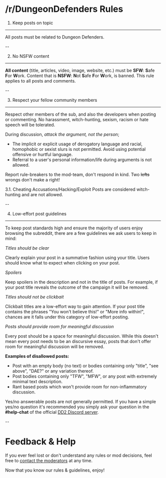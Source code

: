 # __/r/DungeonDefenders Rules__

1. Keep posts on topic
---

All posts must be related to Dungeon Defenders.

--

 2. No NSFW content
---

**All content** (title, articles, video, image, website, etc.) must be **SFW**: **S**afe **F**or **W**ork. Content that is **NSFW**: **N**ot **S**afe **F**or **W**ork, is banned. This rule applies to all posts and comments.

--

 3. Respect your fellow community members
---

Respect other members of the sub, and also the developers when posting or commenting. No harassment, witch-hunting, sexism, racism or hate speech will be tolerated.

During discussion, *attack the argument, not the person*;

* The implicit or explicit usage of derogatory language and racial, homophobic or sexist slurs is not permitted. Avoid using potential offensive or hurtful language.
* Referral to a user's personal information/life during arguments is not allowed.

Report rule-breakers to the mod-team, don't respond in kind. Two ~~lefts~~ wrongs don't make a right!

3.1. Cheating Accusations/Hacking/Exploit Posts are considered witch-hunting and are not allowed.

--

4. Low-effort post guidelines
---

To keep post standards high and ensure the majority of users enjoy browsing the subreddit, there are a few guidelines we ask users to keep in mind:

*Titles should be clear*

Clearly explain your post in a summative fashion using your title. Users should know what to expect when clicking on your post.

*Spoilers*

Keep spoilers in the description and not in the title of posts. For example, if your post title reveals the outcome of the campaign it will be removed.

*Titles should not be clickbait*

Clickbait titles are a low-effort way to gain attention. If your post title contains the phrases "You won't believe this!" or "More info within!", chances are it falls under this category of low-effort posting.

*Posts should provide room for meaningful discussion*

Every post should be a space for meaningful discussion. While this doesn't mean every post needs to be an discursive essay, posts that don't offer room for meaningful discussion will be removed.

**Examples of disallowed posts:**

* Post with an empty body (no text) or bodies containing only "title", "see above", "DAE?" or any variation thereof.
* Post bodies containing only "TFW", "MFW", or any post with extremely minimal text description.
* Rant based posts which won't provide room for non-inflammatory discussion.

Yes/no answerable posts are not generally permitted. If you have a simple yes/no question it's recommended you simply ask your question in the **#help-chat** of the official [DD2 Discord server](https://discord.me/dd2).

--

# Feedback &amp; Help

If you ever feel lost or don't understand any rules or mod decisions, feel free to [contact the moderators](https://www.reddit.com/message/compose?to=%2Fr%2Fdungeondefenders) at any time.

Now that you know our rules & guidelines, enjoy!